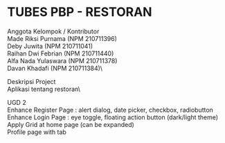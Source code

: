 # TUBES PBP - RESTORAN
Anggota Kelompok / Kontributor\
Made Riksi Purnama (NPM 210711396)\
Deby Juwita (NPM 210711041)\
Raihan Dwi Febrian (NPM 210711440)\
Alfa Nada Yulaswara (NPM 210711378)\
Davan Khadafi (NPM 210711384)\

Deskripsi Project\
Aplikasi tentang restoran\

UGD 2\
Enhance Register Page : alert dialog, date picker, checkbox, radiobutton\
Enhance Login Page : eye toggle, floating action button (dark/light theme)\
Apply Grid at home page (can be expanded)\
Profile page with tab
